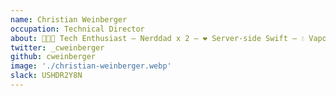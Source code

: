```yaml
---
name: Christian Weinberger
occupation: Technical Director
about: 👨🏼‍💻 Tech Enthusiast — Nerddad x 2 – ❤️ Server-side Swift – 💧 Vapor in Production
twitter: _cweinberger
github: cweinberger
image: './christian-weinberger.webp'
slack: USHDR2Y8N
---
```


